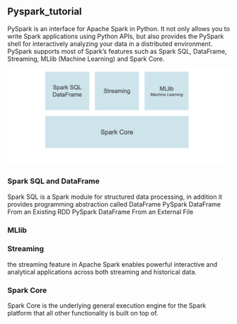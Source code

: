 ## Pyspark_tutorial

PySpark is an interface for Apache Spark in Python. It not only allows you to write Spark applications using Python APIs, but also provides the PySpark shell for interactively analyzing your data in a distributed environment. PySpark supports most of Spark’s features such as Spark SQL, DataFrame, Streaming, MLlib (Machine Learning) and Spark Core.


![alt text](img/pyspark.png)

### Spark SQL and DataFrame
Spark SQL is a Spark module for structured data processing, in addition it provides programming abstraction called DataFrame
PySpark DataFrame From an Existing RDD
PySpark DataFrame From an External File

### MLlib


### Streaming 
the streaming feature in Apache Spark enables powerful interactive and analytical applications across both streaming and historical data.

### Spark Core
Spark Core is the underlying general execution engine for the Spark platform that all other functionality is built on top of. 